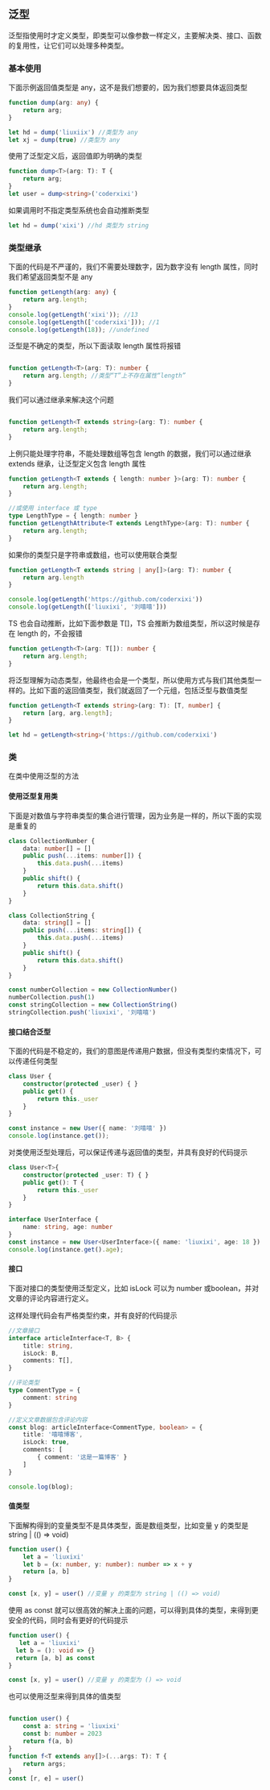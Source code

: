 ## 泛型

泛型指使用时才定义类型，即类型可以像参数一样定义，主要解决类、接口、函数的复用性，让它们可以处理多种类型。

### 基本使用

下面示例返回值类型是 any，这不是我们想要的，因为我们想要具体返回类型


```ts
function dump(arg: any) {
    return arg;
}

let hd = dump('liuxiix') //类型为 any
let xj = dump(true) //类型为 any
```

使用了泛型定义后，返回值即为明确的类型

```ts
function dump<T>(arg: T): T {
    return arg;
}
let user = dump<string>('coderxixi')
```

如果调用时不指定类型系统也会自动推断类型

```ts
let hd = dump('xixi') //hd 类型为 string
```

### 类型继承

下面的代码是不严谨的，我们不需要处理数字，因为数字没有 length 属性，同时我们希望返回类型不是 any

```ts
function getLength(arg: any) {
    return arg.length;
}
console.log(getLength('xixi')); //13
console.log(getLength(['coderxixi'])); //1
console.log(getLength(18)); //undefined
```

泛型是不确定的类型，所以下面读取 length 属性将报错

```ts

function getLength<T>(arg: T): number {
    return arg.length; //类型“T”上不存在属性“length”
}
```

我们可以通过继承来解决这个问题

```ts

function getLength<T extends string>(arg: T): number {
    return arg.length;
}
```

上例只能处理字符串，不能处理数组等包含 length 的数据，我们可以通过继承 extends 继承，让泛型定义包含 length 属性


```ts
function getLength<T extends { length: number }>(arg: T): number {
    return arg.length;
}

//或使用 interface 或 type
type LengthType = { length: number }
function getLengthAttribute<T extends LengthType>(arg: T): number {
    return arg.length;
}
```
如果你的类型只是字符串或数组，也可以使用联合类型

```ts
function getLength<T extends string | any[]>(arg: T): number {
    return arg.length
}

console.log(getLength('https://github.com/coderxixi'))
console.log(getLength(['liuxixi', '刘嘻嘻']))

```

TS 也会自动推断，比如下面参数是 T[]，TS 会推断为数组类型，所以这时候是存在 length 的，不会报错

```ts
function getLength<T>(arg: T[]): number {
    return arg.length;
}
```

将泛型理解为动态类型，他最终也会是一个类型，所以使用方式与我们其他类型一样的。比如下面的返回值类型，我们就返回了一个元组，包括泛型与数值类型


```ts
function getLength<T extends string>(arg: T): [T, number] {
    return [arg, arg.length];
}

let hd = getLength<string>('https://github.com/coderxixi')
```

### 类

在类中使用泛型的方法

#### 使用泛型复用类

下面是对数值与字符串类型的集合进行管理，因为业务是一样的，所以下面的实现是重复的

```ts
class CollectionNumber {
    data: number[] = []
    public push(...items: number[]) {
        this.data.push(...items)
    }
    public shift() {
        return this.data.shift()
    }
}

class CollectionString {
    data: string[] = []
    public push(...items: string[]) {
        this.data.push(...items)
    }
    public shift() {
        return this.data.shift()
    }
}

const numberCollection = new CollectionNumber()
numberCollection.push(1)
const stringCollection = new CollectionString()
stringCollection.push('liuxixi', '刘嘻嘻')

```

#### 接口结合泛型

下面的代码是不稳定的，我们的意图是传递用户数据，但没有类型约束情况下，可以传递任何类型

```ts
class User {
    constructor(protected _user) { }
    public get() {
        return this._user
    }
}

const instance = new User({ name: '刘嘻嘻' })
console.log(instance.get());

```

对类使用泛型处理后，可以保证传递与返回值的类型，并具有良好的代码提示

```ts
class User<T>{
    constructor(protected _user: T) { }
    public get(): T {
        return this._user
    }
}

interface UserInterface {
    name: string, age: number
}
const instance = new User<UserInterface>({ name: 'liuxixi', age: 18 })
console.log(instance.get().age);
```

#### 接口

下面对接口的类型使用泛型定义，比如 isLock 可以为 number 或boolean，并对文章的评论内容进行定义。

这样处理代码会有严格类型约束，并有良好的代码提示

```ts
//文章接口
interface articleInterface<T, B> {
    title: string,
    isLock: B,
    comments: T[],
}

//评论类型
type CommentType = {
    comment: string
}

//定义文章数据包含评论内容
const blog: articleInterface<CommentType, boolean> = {
    title: '嘻嘻博客',
    isLock: true,
    comments: [
        { comment: '这是一篇博客' }
    ]
}

console.log(blog);

```

#### 值类型

下面解构得到的变量类型不是具体类型，面是数组类型，比如变量 y 的类型是 string | (() => void)

```ts
function user() {
    let a = 'liuxixi'
    let b = (x: number, y: number): number => x + y
    return [a, b]
}

const [x, y] = user() //变量 y 的类型为 string | (() => void)
```

使用 as const 就可以很高效的解决上面的问题，可以得到具体的类型，来得到更安全的代码，同时会有更好的代码提示


```ts
function user() {
   let a = 'liuxixi'
  let b = (): void => {}
  return [a, b] as const
}

const [x, y] = user() //变量 y 的类型为 () => void

```

也可以使用泛型来得到具体的值类型

```ts

function user() {
    const a: string = 'liuxixi'
    const b: number = 2023
    return f(a, b)
}
function f<T extends any[]>(...args: T): T {
    return args;
}
const [r, e] = user()
```
